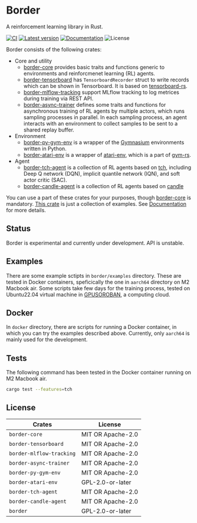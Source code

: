 # Border

A reinforcement learning library in Rust.

[![CI](https://github.com/taku-y/border/actions/workflows/ci.yml/badge.svg)](https://github.com/taku-y/border/actions/workflows/ci.yml)
[![Latest version](https://img.shields.io/crates/v/border.svg)](https://crates.io/crates/border)
[![Documentation](https://docs.rs/border/badge.svg)](https://docs.rs/border)
![License](https://img.shields.io/crates/l/border.svg)

Border consists of the following crates:

* Core and utility
  * [border-core](https://crates.io/crates/border-core) provides basic traits and functions generic to environments and reinforcmenet learning (RL) agents.
  * [border-tensorboard](https://crates.io/crates/border-tensorboard) has `TensorboardRecorder` struct to write records which can be shown in Tensorboard. It is based on [tensorboard-rs](https://crates.io/crates/tensorboard-rs).
  * [border-mlflow-tracking](https://crates.io/crates/border-mlflow-tracking) support MLflow tracking to log metrices during training via REST API.
  * [border-async-trainer](https://crates.io/crates/border-async-trainer) defines some traits and functions for asynchronous training of RL agents by multiple actors, which runs sampling processes in parallel. In each sampling process, an agent interacts with an environment to collect samples to be sent to a shared replay buffer.
* Environment
  * [border-py-gym-env](https://crates.io/crates/border-py-gym-env) is a wrapper of the [Gymnasium](https://gymnasium.farama.org) environments written in Python.
  * [border-atari-env](https://crates.io/crates/border-atari-env) is a wrapper of [atari-env](https://crates.io/crates/atari-env), which is a part of [gym-rs](https://crates.io/crates/gym-rs).
* Agent
  * [border-tch-agent](https://crates.io/crates/border-tch-agent) is a collection of RL agents based on [tch](https://crates.io/crates/tch), including Deep Q network (DQN), implicit quantile network (IQN), and soft actor critic (SAC).
  * [border-candle-agent](https://crates.io/crates/border-candle-agent) is a collection of RL agents based on [candle](https://crates.io/crates/candle-core)

You can use a part of these crates for your purposes, though [border-core](https://crates.io/crates/border-core) is mandatory. [This crate](https://crates.io/crates/border) is just a collection of examples. See [Documentation](https://docs.rs/border) for more details.

## Status

Border is experimental and currently under development. API is unstable.

## Examples

There are some example sctipts in `border/examples` directory. These are tested in Docker containers, speficically the one in `aarch64` directory on M2 Macbook air. Some scripts take few days for the training process, tested on Ubuntu22.04 virtual machine in  [GPUSOROBAN](https://soroban.highreso.jp), a computing cloud.

## Docker

In `docker` directory, there are scripts for running a Docker container, in which you can try the examples described above. Currently, only `aarch64` is mainly used for the development.

## Tests

The following command has been tested in the Docker container running on M2 Macbook air.

```bash
cargo test --features=tch
```

## License

Crates                  | License
------------------------|------------------
`border-core`           | MIT OR Apache-2.0
`border-tensorboard`    | MIT OR Apache-2.0
`border-mlflow-tracking`| MIT OR Apache-2.0
`border-async-trainer`  | MIT OR Apache-2.0
`border-py-gym-env`     | MIT OR Apache-2.0
`border-atari-env`      | GPL-2.0-or-later
`border-tch-agent`      | MIT OR Apache-2.0
`border-candle-agent`   | MIT OR Apache-2.0
`border`                | GPL-2.0-or-later
